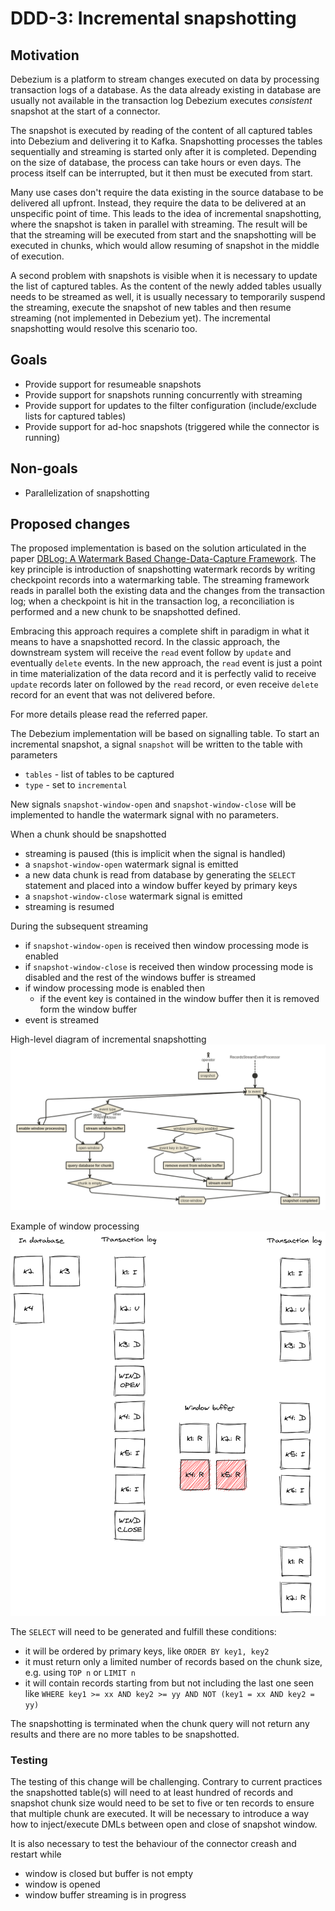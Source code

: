 # DDD-3: Incremental snapshotting

## Motivation

Debezium is a platform to stream changes executed on data by processing transaction logs of a database.
As the data already existing in database are usually not available in the transaction log Debezium executes *consistent* snapshot at the start of a connector.

The snapshot is executed by reading of the content of all captured tables into Debezium and delivering it to Kafka.
Snapshotting processes the tables sequentially and streaming is started only after it is completed.
Depending on the size of database, the process can take hours or even days.
The process itself can be interrupted, but it then must be executed from start.

Many use cases don't require the data existing in the source database to be delivered all upfront.
Instead, they require the data to be delivered at an unspecific point of time.
This leads to the idea of incremental snapshotting, where the snapshot is taken in parallel with streaming.
The result will be that the streaming will be executed from start and the snapshotting will be executed in chunks, which would allow resuming of snapshot in the middle of execution.

A second problem with snapshots is visible when it is necessary to update the list of captured tables.
As the content of the newly added tables usually needs to be streamed as well, it is usually necessary to temporarily suspend the streaming, execute the snapshot of new tables and then resume streaming (not implemented in Debezium yet).
The incremental snapshotting would resolve this scenario too.

## Goals

* Provide support for resumeable snapshots
* Provide support for snapshots running concurrently with streaming
* Provide support for updates to the filter configuration (include/exclude lists for captured tables)
* Provide support for ad-hoc snapshots (triggered while the connector is running)

## Non-goals

* Parallelization of snapshotting


## Proposed changes

The proposed implementation is based on the solution articulated in the paper [DBLog: A Watermark Based Change-Data-Capture Framework](https://arxiv.org/pdf/2010.12597v1.pdf).
The key principle is introduction of snapshotting watermark records by writing checkpoint records into a watermarking table.
The streaming framework reads in parallel both the existing data and the changes from the transaction log;
when a checkpoint is hit in the transaction log, a reconciliation is performed and a new chunk to be snapshotted defined.

Embracing this approach requires a complete shift in paradigm in what it means to have a snapshotted record.
In the classic approach, the downstream system will receive the `read` event follow by `update` and eventually `delete` events.
In the new approach, the `read` event is just a point in time materialization of the data record and it is perfectly valid to receive `update` records later on followed by the `read` record, or even receive `delete` record for an event that was not delivered before.

For more details please read the referred paper.

The Debezium implementation will be based on signalling table.
To start an incremental snapshot, a signal `snapshot` will be written to the table with parameters

* `tables` - list of tables to be captured
* `type` - set to `incremental`

New signals `snapshot-window-open` and `snapshot-window-close` will be implemented to handle the watermark signal with no parameters.

When a chunk should be snapshotted

* streaming is paused (this is implicit when the signal is handled)
* a `snapshot-window-open` watermark signal is emitted
* a new data chunk is read from database by generating the `SELECT` statement and placed into a window buffer keyed by primary keys
* a `snapshot-window-close` watermark signal is emitted
* streaming is resumed

During the subsequent streaming

* if `snapshot-window-open` is received then window processing mode is enabled
* if `snapshot-window-close` is received then window processing mode is disabled and the rest of the windows buffer is streamed
* if window processing mode is enabled then
  * if the event key is contained in the window buffer then it is removed form the window buffer
* event is streamed

High-level diagram of incremental snapshotting
![High-level diagram of incremental snapshotting](DDD-3/diagram.png)

Example of window processing
![Example of window processing](DDD-3/windowprocessing.png)

The `SELECT` will need to be generated and fulfill these conditions:

* it will be ordered by primary keys, like `ORDER BY key1, key2`
* it must return only a limited number of records based on the chunk size, e.g. using `TOP n` or `LIMIT n`
* it will contain records starting from but not including the last one seen like `WHERE key1 >= xx AND key2 >= yy AND NOT (key1 = xx AND key2 = yy)`

The snapshotting is terminated when the chunk query will not return any results and there are no more tables to be snapshotted.

### Testing

The testing of this change will be challenging.
Contrary to current practices the snapshotted table(s) will need to at least hundred of records and snapshot chunk size would need to be set to five or ten records to ensure that multiple chunk are executed.
It will be necessary to introduce a way how to inject/execute DMLs between open and close of snapshot window.

It is also necessary to test the behaviour of the connector creash and restart while

* window is closed but buffer is not empty
* window is opened
* window buffer streaming is in progress

